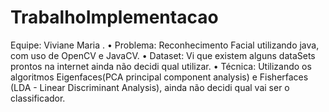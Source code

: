 # TrabalhoImplementacao
Equipe: Viviane Maria .
• Problema: Reconhecimento Facial utilizando java, com uso de OpenCV e JavaCV.
• Dataset: Vi que existem alguns dataSets prontos na internet ainda não decidi qual utilizar.
• Técnica: Utilizando os algoritmos Eigenfaces(PCA principal component analysis) e Fisherfaces (LDA - Linear Discriminant Analysis), ainda não decidi qual vai ser o classificador.

